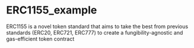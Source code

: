 # ERC1155_example

ERC1155 is a novel token standard that aims to take the best from previous standards (ERC20, ERC721, ERC777) to create a fungibility-agnostic and gas-efficient token contract
